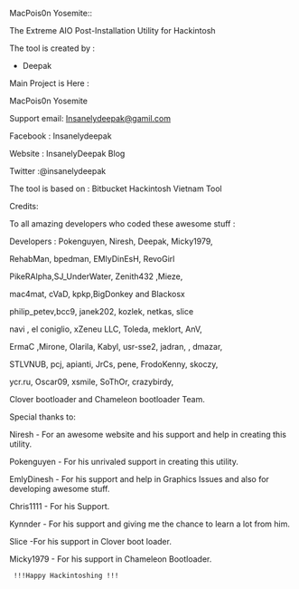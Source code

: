 MacPois0n Yosemite::

The Extreme AIO Post-Installation Utility for Hackintosh

The tool is created by :

- Deepak

Main Project is Here :

MacPois0n Yosemite 

Support email: Insanelydeepak@gamil.com

Facebook : Insanelydeepak

Website : InsanelyDeepak Blog

Twitter :@insanelydeepak

The tool is based on :
Bitbucket Hackintosh Vietnam Tool


Credits:

To all amazing developers who coded these awesome stuff :
                                 
Developers :
Pokenguyen, Niresh, Deepak, Micky1979, 

RehabMan, bpedman, EMlyDinEsH, RevoGirl 

 PikeRAlpha,SJ_UnderWater, Zenith432 ,Mieze,

 mac4mat, cVaD, kpkp,BigDonkey and Blackosx

philip_petev,bcc9, janek202, kozlek, netkas, slice

navi , el coniglio, xZeneu LLC, Toleda, meklort, AnV, 

ErmaC ,Mirone, Olarila, Kabyl, usr-sse2, jadran, , dmazar, 

STLVNUB, pcj, apianti, JrCs, pene, FrodoKenny, skoczy, 

ycr.ru, Oscar09, xsmile, SoThOr, crazybirdy,

Clover bootloader and Chameleon bootloader Team.

Special thanks to:

Niresh - For an awesome website and his support and help in creating this utility. 

Pokenguyen - For his unrivaled support in creating this utility.

EmlyDinesh - For his support and help in Graphics Issues and also for developing 
awesome stuff.

Chris1111 - For his Support.

Kynnder  - For his support and giving me the chance to learn a lot from him.

Slice -For his support in  Clover boot loader.

Micky1979 - For his support in Chameleon Bootloader.
                   
     !!!Happy Hackintoshing !!!